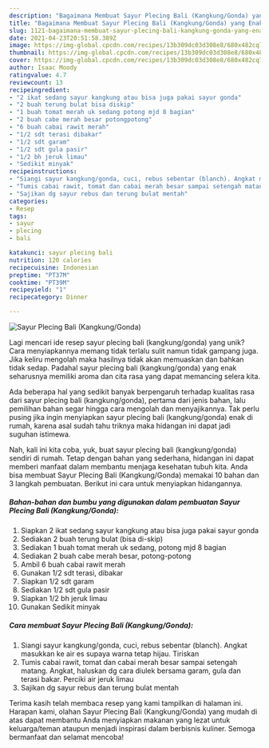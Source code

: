 ```yaml
---
description: "Bagaimana Membuat Sayur Plecing Bali (Kangkung/Gonda) yang Enak"
title: "Bagaimana Membuat Sayur Plecing Bali (Kangkung/Gonda) yang Enak"
slug: 1121-bagaimana-membuat-sayur-plecing-bali-kangkung-gonda-yang-enak
date: 2021-04-23T20:51:58.389Z
image: https://img-global.cpcdn.com/recipes/13b309dc03d308e8/680x482cq70/sayur-plecing-bali-kangkunggonda-foto-resep-utama.jpg
thumbnail: https://img-global.cpcdn.com/recipes/13b309dc03d308e8/680x482cq70/sayur-plecing-bali-kangkunggonda-foto-resep-utama.jpg
cover: https://img-global.cpcdn.com/recipes/13b309dc03d308e8/680x482cq70/sayur-plecing-bali-kangkunggonda-foto-resep-utama.jpg
author: Isaac Moody
ratingvalue: 4.7
reviewcount: 13
recipeingredient:
- "2 ikat sedang sayur kangkung atau bisa juga pakai sayur gonda"
- "2 buah terung bulat bisa diskip"
- "1 buah tomat merah uk sedang potong mjd 8 bagian"
- "2 buah cabe merah besar potongpotong"
- "6 buah cabai rawit merah"
- "1/2 sdt terasi dibakar"
- "1/2 sdt garam"
- "1/2 sdt gula pasir"
- "1/2 bh jeruk limau"
- "Sedikit minyak"
recipeinstructions:
- "Siangi sayur kangkung/gonda, cuci, rebus sebentar (blanch). Angkat masukkan ke air es supaya warna tetap hijau. Tiriskan"
- "Tumis cabai rawit, tomat dan cabai merah besar sampai setengah matang. Angkat, haluskan dg cara diulek bersama garam, gula dan terasi bakar. Perciki air jeruk limau"
- "Sajikan dg sayur rebus dan terung bulat mentah"
categories:
- Resep
tags:
- sayur
- plecing
- bali

katakunci: sayur plecing bali 
nutrition: 120 calories
recipecuisine: Indonesian
preptime: "PT37M"
cooktime: "PT39M"
recipeyield: "1"
recipecategory: Dinner

---
```



![Sayur Plecing Bali (Kangkung/Gonda)](https://img-global.cpcdn.com/recipes/13b309dc03d308e8/680x482cq70/sayur-plecing-bali-kangkunggonda-foto-resep-utama.jpg)

Lagi mencari ide resep sayur plecing bali (kangkung/gonda) yang unik? Cara menyiapkannya memang tidak terlalu sulit namun tidak gampang juga. Jika keliru mengolah maka hasilnya tidak akan memuaskan dan bahkan tidak sedap. Padahal sayur plecing bali (kangkung/gonda) yang enak seharusnya memiliki aroma dan cita rasa yang dapat memancing selera kita.



Ada beberapa hal yang sedikit banyak berpengaruh terhadap kualitas rasa dari sayur plecing bali (kangkung/gonda), pertama dari jenis bahan, lalu pemilihan bahan segar hingga cara mengolah dan menyajikannya. Tak perlu pusing jika ingin menyiapkan sayur plecing bali (kangkung/gonda) enak di rumah, karena asal sudah tahu triknya maka hidangan ini dapat jadi suguhan istimewa.


Nah, kali ini kita coba, yuk, buat sayur plecing bali (kangkung/gonda) sendiri di rumah. Tetap dengan bahan yang sederhana, hidangan ini dapat memberi manfaat dalam membantu menjaga kesehatan tubuh kita. Anda bisa membuat Sayur Plecing Bali (Kangkung/Gonda) memakai 10 bahan dan 3 langkah pembuatan. Berikut ini cara untuk menyiapkan hidangannya.

<!--inarticleads1-->

##### Bahan-bahan dan bumbu yang digunakan dalam pembuatan Sayur Plecing Bali (Kangkung/Gonda):

1. Siapkan 2 ikat sedang sayur kangkung atau bisa juga pakai sayur gonda
1. Sediakan 2 buah terung bulat (bisa di-skip)
1. Sediakan 1 buah tomat merah uk sedang, potong mjd 8 bagian
1. Sediakan 2 buah cabe merah besar, potong-potong
1. Ambil 6 buah cabai rawit merah
1. Gunakan 1/2 sdt terasi, dibakar
1. Siapkan 1/2 sdt garam
1. Sediakan 1/2 sdt gula pasir
1. Siapkan 1/2 bh jeruk limau
1. Gunakan Sedikit minyak




<!--inarticleads2-->

##### Cara membuat Sayur Plecing Bali (Kangkung/Gonda):

1. Siangi sayur kangkung/gonda, cuci, rebus sebentar (blanch). Angkat masukkan ke air es supaya warna tetap hijau. Tiriskan
1. Tumis cabai rawit, tomat dan cabai merah besar sampai setengah matang. Angkat, haluskan dg cara diulek bersama garam, gula dan terasi bakar. Perciki air jeruk limau
1. Sajikan dg sayur rebus dan terung bulat mentah




Terima kasih telah membaca resep yang kami tampilkan di halaman ini. Harapan kami, olahan Sayur Plecing Bali (Kangkung/Gonda) yang mudah di atas dapat membantu Anda menyiapkan makanan yang lezat untuk keluarga/teman ataupun menjadi inspirasi dalam berbisnis kuliner. Semoga bermanfaat dan selamat mencoba!
